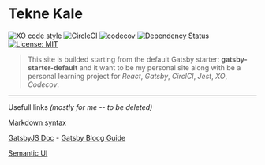 # Tekne Kale

[![XO code style](https://img.shields.io/badge/code_style-XO-5ed9c7.svg)](https://github.com/sindresorhus/xo)
[![CircleCI](https://circleci.com/gh/teknekale/teknekale.svg?style=shield)](https://circleci.com/gh/teknekale/teknekale)
[![codecov](https://codecov.io/gh/teknekale/teknekale/branch/master/graph/badge.svg)](https://codecov.io/gh/teknekale/teknekale)
[![Dependency Status](https://www.versioneye.com/user/projects/599022c16725bd166bb6db63/badge.svg?style=flat-square)](https://www.versioneye.com/user/projects/599022c16725bd166bb6db63)
[![License: MIT](https://img.shields.io/badge/License-MIT-yellow.svg)](https://opensource.org/licenses/MIT)

> This site is builded starting from the default Gatsby starter: **gatsby-starter-default** and it want to be my personal site along with be a personal learning project for _React_, _Gatsby_, _CirclCI_, _Jest_, _XO_, _Codecov_.

***

Usefull links *(mostly for me -- to be deleted)*

[Markdown syntax](https://github.com/adam-p/markdown-here/wiki/Markdown-Cheatsheet)

[GatsbyJS Doc](https://www.gatsbyjs.org/docs/) - [Gatsby Blocg Guide](https://www.gatsbyjs.org/blog/2017-07-19-creating-a-blog-with-gatsby/)

[Semantic UI](https://semantic-ui.com)

